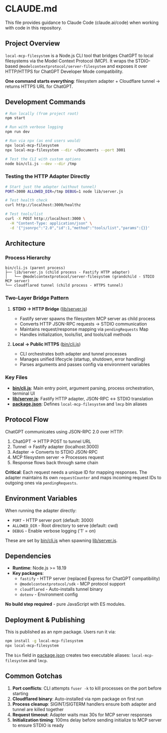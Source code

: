 # CLAUDE.md

This file provides guidance to Claude Code (claude.ai/code) when working with code in this repository.

## Project Overview

`local-mcp-filesystem` is a Node.js CLI tool that bridges ChatGPT to local filesystems via the Model Context Protocol (MCP). It wraps the STDIO-based `@modelcontextprotocol/server-filesystem` and exposes it over HTTP/HTTPS for ChatGPT Developer Mode compatibility.

**One command starts everything**: filesystem adapter + Cloudflare tunnel → returns HTTPS URL for ChatGPT.

## Development Commands

```bash
# Run locally (from project root)
npm start

# Run with verbose logging
npm run dev

# Run via npx (as end users would)
npx local-mcp-filesystem
npx local-mcp-filesystem --dir ~/Documents --port 3001

# Test the CLI with custom options
node bin/cli.js --dev --dir /tmp
```

### Testing the HTTP Adapter Directly

```bash
# Start just the adapter (without tunnel)
PORT=3000 ALLOWED_DIR=/tmp DEBUG=1 node lib/server.js

# Test health check
curl http://localhost:3000/healthz

# Test tools/list
curl -X POST http://localhost:3000 \
  -H "Content-Type: application/json" \
  -d '{"jsonrpc":"2.0","id":1,"method":"tools/list","params":{}}'
```

## Architecture

### Process Hierarchy

```
bin/cli.js (parent process)
├── lib/server.js (child process - Fastify HTTP adapter)
│   └── @modelcontextprotocol/server-filesystem (grandchild - STDIO MCP server)
└── cloudflared tunnel (child process - HTTPS tunnel)
```

### Two-Layer Bridge Pattern

1. **STDIO → HTTP Bridge** ([lib/server.js](lib/server.js))
   - Fastify server spawns the filesystem MCP server as child process
   - Converts HTTP JSON-RPC requests → STDIO communication
   - Maintains request/response mapping via `pendingRequests` Map
   - Handles initialization, tools/list, and tools/call methods

2. **Local → Public HTTPS** ([bin/cli.js](bin/cli.js))
   - CLI orchestrates both adapter and tunnel processes
   - Manages unified lifecycle (startup, shutdown, error handling)
   - Parses arguments and passes config via environment variables

### Key Files

- **[bin/cli.js](bin/cli.js)**: Main entry point, argument parsing, process orchestration, terminal UI
- **[lib/server.js](lib/server.js)**: Fastify HTTP adapter, JSON-RPC ↔ STDIO translation
- **[package.json](package.json)**: Defines `local-mcp-filesystem` and `lmcp` bin aliases

## Protocol Flow

ChatGPT communicates using JSON-RPC 2.0 over HTTP:

1. ChatGPT → HTTP POST to tunnel URL
2. Tunnel → Fastify adapter (localhost:3000)
3. Adapter → Converts to STDIO JSON-RPC
4. MCP filesystem server → Processes request
5. Response flows back through same chain

**Critical**: Each request needs a unique ID for mapping responses. The adapter maintains its own `requestCounter` and maps incoming request IDs to outgoing ones via `pendingRequests`.

## Environment Variables

When running the adapter directly:
- `PORT` - HTTP server port (default: 3000)
- `ALLOWED_DIR` - Root directory to serve (default: cwd)
- `DEBUG` - Enable verbose logging ('1' = on)

These are set by [bin/cli.js](bin/cli.js) when spawning [lib/server.js](lib/server.js).

## Dependencies

- **Runtime**: Node.js >= 18.19
- **Key packages**:
  - `fastify` - HTTP server (replaced Express for ChatGPT compatibility)
  - `@modelcontextprotocol/sdk` - MCP protocol support
  - `cloudflared` - Auto-installs tunnel binary
  - `dotenv` - Environment config

**No build step required** - pure JavaScript with ES modules.

## Deployment & Publishing

This is published as an npm package. Users run it via:
```bash
npm install -g local-mcp-filesystem
npx local-mcp-filesystem
```

The `bin` field in [package.json](package.json) creates two executable aliases: `local-mcp-filesystem` and `lmcp`.

## Common Gotchas

1. **Port conflicts**: CLI attempts `fuser -k` to kill processes on the port before starting
2. **Cloudflared binary**: Auto-installed via npm package on first run
3. **Process cleanup**: SIGINT/SIGTERM handlers ensure both adapter and tunnel are killed together
4. **Request timeout**: Adapter waits max 30s for MCP server responses
5. **Initialization timing**: 100ms delay before sending initialize to MCP server to ensure STDIO is ready
